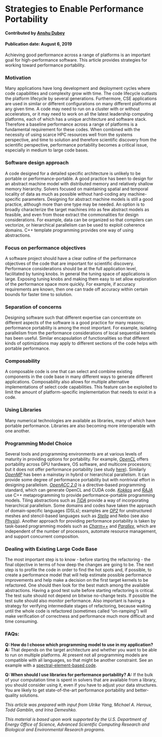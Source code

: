 # Strategies to Enable Performance Portability

#### Contributed by [Anshu Dubey](https://github.com/adubey64)

#### Publication date: August 6, 2019

<!-- deck text start -->
Achieving good performance across a range of platforms is an important goal for high-performance software.
This article provides strategies for working toward performance portability.
<!-- deck text end -->

### Motivation
Many applications have long development and deployment cycles where code capabilities and complexity grow with time. The code lifecycle outlasts the platform lifecycle by several generations. Furthermore, CSE applications are used in similar or different configurations on many different platforms at any given time. A code may need to run on a cluster with or without accelerators, or it may need to work on all the latest leadership computing platforms, each of which has a unique architecture and software stack. Therefore a baseline performance across a range of platforms is a fundamental requirement for these codes. When combined with the necessity of using scarce HPC resources well from the systems perspective, and time to solution and therefore scientific discovery from the scientific perspective, performance portability becomes a critical issue, especially in medium to large code bases.

### Software design approach 
A code designed for a detailed specific architecture is unlikely to be portable or performance-portable. A good practice has been to design for an abstract machine model with distributed memory and relatively shallow memory hierarchy. Solvers
focused on maintaining spatial and temporal locality of data as much as possible without hard-coding any machine-specific parameters. Designing for abstract machine models is still a good practice, although more than one type may be needed. An option is to broadly characterize the target machines into as few abstract models as feasible, and even from those
extract the commonalities for design considerations. For example, data can be organized so that compilers can vectorize, or hierarchical parallelism can be used to exploit coherence domains. C++ template programming provides one way of using abstractions.

### Focus on performance objectives
A software project should have a clear outline of the performance objectives of the code that are important for scientific discovery. Performance considerations should be at the full application level, facilitated by tuning knobs. In general the
tuning space of applications is large. Exposing tuning knobs and making them easy to set allow exploration of the performance space more quickly. For example, if accuracy requirements are known, then one can trade off accuracy within certain bounds for faster time to solution. 

### Separation of concerns
Designing software such that different expertise can concentrate on different aspects of the software is a good practice for many reasons; performance portability is among the most important. For example, isolating parallelism from the performance
considerations of local sequential kernels has been useful. Similar encapsulation of functionalities so that different kinds of optimizations may apply to different sections of the code helps with portable performance.

### Composability
A composable code is one that can select and combine existing components in the code base in many different ways to generate different applications. Composability also allows for multiple alternative implementations of select code capabilities. This feature can be exploited to limit the amount of platform-specific implementation that needs to exist in a code.

### Using Libraries
Many numerical technologies are available as libraries, many of which have portable performance. Libraries are also becoming more interoperable with one another.

### Programming Model Choice
Several tools and programming environments are at various levels of maturity in providing options for portability. For example, *[OpenCL](https://www.khronos.org/opencl)* offers portability across GPU hardware, OS software, and multicore processors; but it does not offer performance portability (see study [here](http://ieeexplore.ieee.org/xpl/login.jsp?tp=&arnumber=5482576&url=http%3A%2F%2Fieeexplore.ieee.org%2Fxpls%2Fabs_all.jsp%3Farnumber%3D5482576)). Similarly *[OpenMP](http://openmp.org/wp/)* has been a mainstay in hybrid or hierarchical parallelism. It can provide some degree of performance portability but with nontrivial effort in designing parallelism. *[OpenACC 2.0](http://www.openacc.org/)* is a directive-based programming standard, which can generate OpenCL and CUDA code. *[Kokkos](http://www.sciencedirect.com/science/article/pii/S0743731514001257)* and *[RAJA](https://www.osti.gov/servlets/purl/1169830)* use C++ metaprogramming to provide performance-portable programming models. Tiling abstractions such as *[TiDA](http://sc13.supercomputing.org/sites/default/files/WorkshopsArchive/pdfs/wp118s1.pdf)* provide a way of incorporating hierarchical parallelism. Some domains and codes have taken the approach of domain-specific languages (DSLs); examples are *[OP2](https://people.maths.ox.ac.uk/gilesm/files/InPar_OP2.pdf)* for unstructured meshes and stencil-based languages such as *[Stella](http://adsabs.harvard.edu/abs/2014EGUGA..16.8464G)* and Nebo (see also *[Physis](http://dl.acm.org/citation.cfm?id=2063398)*). Another approach for providing performance portability is taken by task-based programming models such as *[Charm++](http://charm.cs.illinois.edu/papers/07-04)* and *[Parallex](http://stellar.cct.lsu.edu/pubs/icpp09.pdf)*, which are independent of the number of processors, automate resource management, and support concurrent composition.

### Dealing with Existing Large Code Base
The most important step is to know - before starting the refactoring - the final objective in terms of how deep the changes are going to be. The next step is to profile the code in order to find the hot spots and, if possible, to create a performance model that will help estimate possible performance improvements and help make a decision on the first target kernels to be refactored. One should then look for the best match among the available abstractions. Having a good test suite before starting refactoring is critical. The test suite should not depend on bitwise no-change tests. If possible the test suite should also monitor performance. Also important is having a strategy for verifying intermediate stages of refactoring, because waiting until the whole code is refactored (sometimes called “on-ramping”) will make verification of correctness and performance much more difficult and time consuming.

### FAQs:
**Q: How do I choose which programming model to use in my application?**
**A:** That depends on the target architecture and whether you want to be able to run on multiple platforms. At present not all programming models are compatible with all languages, so that might be another constraint. See an example with a [spectral-element-based code](http://dx.doi.org/10.1177/1094342012462751).

**Q: When should I use libraries for performance portability?**
**A:** If the bulk of your computation time is spent in solvers that are available from a library, you should consider using it, even if you have to adjust your data structures. You are likely to get state-of-the-art performance portability and better-quality solutions.

*This article was prepared with input from Ulrike Yang, Michael A. Heroux, Todd Gamblin, and Irina Demeshko.*

*This material is based upon work supported by the U.S. Department of Energy Office of Science, Advanced Scientific
Computing Research and Biological and Environmental Research programs.*

<!---
Publish: yes
Topics: High-Performance Computing (HPC), Performance Portability, Programming Languages
Track: deep dive
--->
